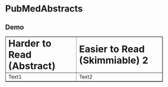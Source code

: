# PubMedAbstracts



<!-- ## Demo

<p align="center">
  <p>
    This RCT examined the efficacy of a manualized social intervention for children with HFASDs.
    Participants were randomly assigned to treatment or wait-list conditions.
    Treatment included instruction and therapeutic activities targeting social skills, face-emotion recognition, interest expansion, and interpretation of non-literal language.
    A response-cost program was applied to reduce problem behaviors and foster skills acquisition.
    Significant treatment effects were found for five of seven primary outcome measures (parent ratings and direct child measures).
    Secondary measures based on staff ratings (treatment group only) corroborated gains reported by parents.
    High levels of parent, child and staff satisfaction were reported, along with high levels of treatment fidelity.
    Standardized effect size estimates were primarily in the medium and large ranges and favored the treatment group.
  </p>

  <p>
    OBJECTIVE: This RCT examined the efficacy of a manualized social intervention for children with HFASDs.
    METHODS: Participants were randomly assigned to treatment or wait-list conditions.
    METHODS: Treatment included instruction and therapeutic activities targeting social skills, face-emotion recognition, interest expansion, and interpretation of non-literal language.
    METHODS: A response-cost program was applied to reduce problem behaviors and foster skills acquisition.
    RESULTS: Significant treatment effects were found for five of seven primary outcome measures (parent ratings and direct child measures).
    METHODS: Secondary measures based on staff ratings (treatment group only) corroborated gains reported by parents.
    RESULTS: High levels of parent, child and staff satisfaction were reported, along with high levels of treatment fidelity.
    RESULTS: Standardized effect size estimates were primarily in the medium and large ranges and favored the treatment group.

  </p>
</p> -->



## Demo


<table border="1">
 <tr>
    <td><b style="font-size:30px">Harder to Read (Abstract)</b></td>
    <td><b style="font-size:30px">Easier to Read (Skimmiable) 2</b></td>
 </tr>
 <tr>
    <td>Text1</td>
    <td>Text2</td>
 </tr>
</table>






